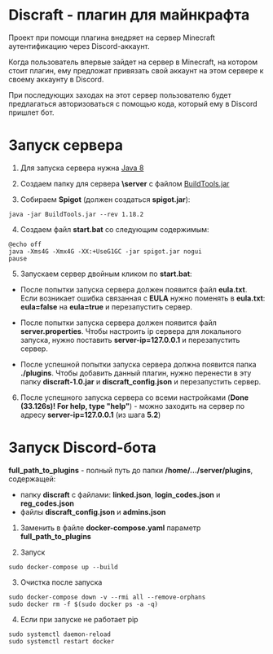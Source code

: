 # Discraft - плагин для майнкрафта

Проект при помощи плагина внедряет на сервер Minecraft аутентификацию через Discord-аккаунт.

Когда пользователь впервые зайдет на сервер в Minecraft, на котором стоит плагин, ему предложат привязать свой аккаунт на этом сервере к своему аккаунту в Discord.

При последующих заходах на этот сервер пользователю будет предлагаться авторизоваться с помощью кода, который ему в Discord пришлет бот.

# Запуск сервера
1. Для запуска сервера нужна [Java 8](https://www.azul.com/downloads/#download-openjdk)
 
2. Создаем папку для сервера **\server** с файлом [BuildTools.jar](https://hub.spigotmc.org/jenkins/job/BuildTools/lastSuccessfulBuild/artifact/target/BuildTools.jar)

3. Собираем **Spigot** (должен создаться **spigot.jar**):
```
java -jar BuildTools.jar --rev 1.18.2
```
 
4. Создаем файл **start.bat** со следующим содержимым:
```
@echo off
java -Xms4G -Xmx4G -XX:+UseG1GC -jar spigot.jar nogui
pause
```

5. Запускаем сервер двойным кликом по **start.bat**:

* После попытки запуска сервера должен появится файл **eula.txt**. Если возникает ошибка связанная с **EULA** нужно поменять в **eula.txt**: **eula=false** на **eula=true** и перезапустить сервер.

* После попытки запуска сервера должен появится файл **server.properties**. Чтобы настроить ip сервера для локального запуска, нужно поставить **server-ip=127.0.0.1** и перезапустить сервер.

* После успешной попытки запуска сервера должна появится папка **./plugins**. Чтобы добавить данный плагин, нужно перенести в эту папку **discraft-1.0.jar** и **discraft_config.json** и перезапустить сервер.

6. После успешного запуска сервера со всеми настройками (**Done (33.126s)! For help, type "help"**) - можно заходить на сервер по адресу **server-ip=127.0.0.1** (из шага **5.2**)

# Запуск Discord-бота

**full_path_to_plugins** - полный путь до папки **/home/.../server/plugins**, содержащей:
* папку **discraft** с файлами: **linked.json**, **login_codes.json** и **reg_codes.json**
* файлы **discraft_config.json** и **admins.json**

1. Заменить в файле **docker-compose.yaml** параметр **full_path_to_plugins**

2. Запуск
 ```
 sudo docker-compose up --build
 ```

3. Очистка после запуска
 ```
 sudo docker-compose down -v --rmi all --remove-orphans
 sudo docker rm -f $(sudo docker ps -a -q)
 ```

4. Если при запуске не работает pip
 ```
 sudo systemctl daemon-reload
 sudo systemctl restart docker
 ```
